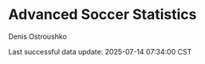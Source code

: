 # Advanced Soccer Statistics
Denis Ostroushko

<!-- gfm -->

Last successful data update: 2025-07-14 07:34:00 CST
